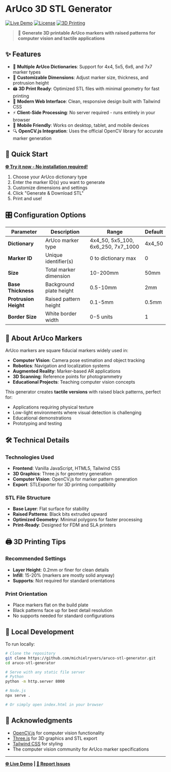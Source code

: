 # ArUco 3D STL Generator

[![Live Demo](https://img.shields.io/badge/Live%20Demo-Available-brightgreen)](https://michielryvers.github.io/aruco-stl-generator/)
[![License](https://img.shields.io/badge/License-MIT-blue.svg)](LICENSE)
[![3D Printing](https://img.shields.io/badge/3D%20Printing-Ready-orange)](https://michielryvers.github.io/aruco-stl-generator/)

> 🎯 **Generate 3D printable ArUco markers with raised patterns for computer vision and tactile applications**

## ✨ Features

- 🔧 **Multiple ArUco Dictionaries**: Support for 4x4, 5x5, 6x6, and 7x7 marker types
- 📏 **Customizable Dimensions**: Adjust marker size, thickness, and protrusion height
- 🖨️ **3D Print Ready**: Optimized STL files with minimal geometry for fast printing
- 🎨 **Modern Web Interface**: Clean, responsive design built with Tailwind CSS
- ⚡ **Client-Side Processing**: No server required - runs entirely in your browser
- 📱 **Mobile Friendly**: Works on desktop, tablet, and mobile devices
- 🔍 **OpenCV.js Integration**: Uses the official OpenCV library for accurate marker generation

## 🚀 Quick Start

**[🌐 Try it now - No installation required!](https://michielryvers.github.io/aruco-stl-generator/)**

1. Choose your ArUco dictionary type
2. Enter the marker ID(s) you want to generate
3. Customize dimensions and settings
4. Click "Generate & Download STL"
5. Print and use!

## 🎛️ Configuration Options

| Parameter             | Description             | Range                              | Default |
| --------------------- | ----------------------- | ---------------------------------- | ------- |
| **Dictionary**        | ArUco marker type       | 4x4_50, 5x5_100, 6x6_250, 7x7_1000 | 4x4_50  |
| **Marker ID**         | Unique identifier(s)    | 0 to dictionary max                | 0       |
| **Size**              | Total marker dimension  | 10-200mm                           | 50mm    |
| **Base Thickness**    | Background plate height | 0.5-10mm                           | 2mm     |
| **Protrusion Height** | Raised pattern height   | 0.1-5mm                            | 0.5mm   |
| **Border Size**       | White border width      | 0-5 units                          | 1       |

## 📖 About ArUco Markers

ArUco markers are square fiducial markers widely used in:

- **Computer Vision**: Camera pose estimation and object tracking
- **Robotics**: Navigation and localization systems
- **Augmented Reality**: Marker-based AR applications
- **3D Scanning**: Reference points for photogrammetry
- **Educational Projects**: Teaching computer vision concepts

This generator creates **tactile versions** with raised black patterns, perfect for:

- Applications requiring physical texture
- Low-light environments where visual detection is challenging
- Educational demonstrations
- Prototyping and testing

## 🛠️ Technical Details

### Technologies Used

- **Frontend**: Vanilla JavaScript, HTML5, Tailwind CSS
- **3D Graphics**: Three.js for geometry generation
- **Computer Vision**: OpenCV.js for marker pattern generation
- **Export**: STLExporter for 3D printing compatibility

### STL File Structure

- **Base Layer**: Flat surface for stability
- **Raised Patterns**: Black bits extruded upward
- **Optimized Geometry**: Minimal polygons for faster processing
- **Print-Ready**: Designed for FDM and SLA printers

## 🖨️ 3D Printing Tips

### Recommended Settings

- **Layer Height**: 0.2mm or finer for clean details
- **Infill**: 15-20% (markers are mostly solid anyway)
- **Supports**: Not required for standard orientations

### Print Orientation

- Place markers flat on the build plate
- Black patterns face up for best detail resolution
- No supports needed for standard configurations

## 🔧 Local Development

To run locally:

```bash
# Clone the repository
git clone https://github.com/michielryvers/aruco-stl-generator.git
cd aruco-stl-generator

# Serve with any static file server
# Python
python -m http.server 8000

# Node.js
npx serve .

# Or simply open index.html in your browser
```

## 🙏 Acknowledgments

- [OpenCV.js](https://docs.opencv.org/4.x/d5/d10/tutorial_js_root.html) for computer vision functionality
- [Three.js](https://threejs.org/) for 3D graphics and STL export
- [Tailwind CSS](https://tailwindcss.com/) for styling
- The computer vision community for ArUco marker specifications

---

**[🌐 Live Demo](https://michielryvers.github.io/aruco-stl-generator/) | [📧 Report Issues](https://github.com/michielryvers/aruco-stl-generator/issues)**

